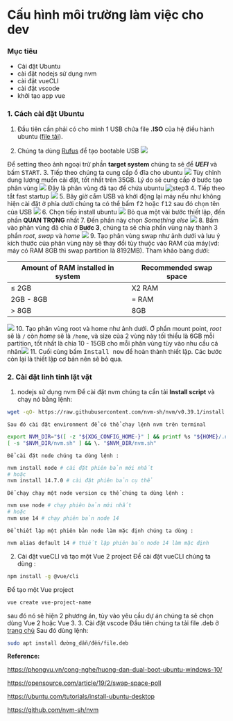 # Cấu hình môi trường làm việc cho dev
### Mục tiêu
- Cài đặt Ubuntu
- cài đặt nodejs sử dụng nvm
- cài đặt vueCLI
- cài đặt vscode
- khởi tạo app vue 

### 1. Cách cài đặt Ubuntu
1. Đầu tiên cần phải có cho mình 1 USB chứa file **.ISO** của hệ điều hành ubuntu ([file tải](https://ubuntu.com/download/desktop)).

2. Chúng ta dùng [Rufus](https://rufus.ie/en/) để tạo bootable USB ![](https://rufus.ie/pics/rufus_en.png)

Để setting theo ảnh ngoại trừ phần **target system** chúng ta sẽ để **_UEFI_** và bấm <kbd>START</kbd>.
3. Tiếp theo chúng ta cung cấp ổ đĩa cho ubuntu
![](https://phongvu.vn/cong-nghe/wp-content/uploads/2018/08/4-1.jpg)
Tùy chỉnh dung lượng muốn cài đặt, tốt nhất trên 35GB. Lý do sẽ cung cấp ở bước tạo phân vùng
 ![](https://phongvu.vn/cong-nghe/wp-content/uploads/2018/08/5-1.jpg)
 Đây là phân vùng đã tạo để chứa ubuntu 
 ![step3](https://phongvu.vn/cong-nghe/wp-content/uploads/2018/08/6-1.jpg)
4. Tiếp theo tắt fast startup ![](https://phongvu.vn/cong-nghe/wp-content/uploads/2018/08/9-1.jpg)
5. Bây giờ cắm USB và khởi động lại máy nếu như không hiện cài đặt ở phía dưới chúng ta có thể bấm <kbd>f2</kbd> hoặc <kbd>f12</kbd> sau đó chọn tên của USB ![](https://phongvu.vn/cong-nghe/wp-content/uploads/2018/08/10-1.jpg)
6. Chọn tiếp install ubuntu ![](https://phongvu.vn/cong-nghe/wp-content/uploads/2018/08/11-1.jpg)
Bỏ qua một vài bước thiết lập, đến phần **QUAN TRỌNG** nhất
7. Đến phần này chọn *Something else* ![](https://phongvu.vn/cong-nghe/wp-content/uploads/2018/08/15.jpg)
8. Bấm vào phân vùng đã chia ở **Bước 3**, chúng ta sẽ chia phần vùng này thành 3 phần *root*, *swap* và *home* ![](https://phongvu.vn/cong-nghe/wp-content/uploads/2018/08/16.jpg)
9. Tạo phân vùng swap như ảnh dưới và lưu ý kích thước của phân vùng này sẽ thay đổi tùy thuộc vào RAM của máy(vd: máy có RAM 8GB thì swap partition là 8192MB). Tham khảo bảng dưới:

| **Amount of RAM installed in system** | **Recommended swap space** |
| --- | --- |
| $\le$ 2GB | X2 RAM |
| 2GB - 8GB | = RAM |
| $>$ 8GB | 8GB |

 ![](https://phongvu.vn/cong-nghe/wp-content/uploads/2018/08/18.jpg)
10.  Tạo phân vùng root và home như ảnh dưới. Ở phần mount point, *root* sẽ là `/` còn *home* sẽ là `/home`, và size của 2 vùng này tối thiểu là 6GB mỗi partition, tốt nhất là chia 10 - 15GB cho mỗi phân vùng tùy vào nhu cầu cá nhân![](https://phongvu.vn/cong-nghe/wp-content/uploads/2018/08/17.jpg)
11. Cuối cùng bấm <kbd>Install now</kbd> để hoàn thành thiết lập. Các bước còn lại là thiết lập cơ bản nên sẽ bỏ qua.

### 2. Cài đặt linh tinh lặt vặt
1. nodejs sử dụng nvm
Để cài đặt nvm chúng ta cần tải **Install script** và chạy nó bằng lệnh:
```sh
wget -qO- https://raw.githubusercontent.com/nvm-sh/nvm/v0.39.1/install.sh | bash
```
    Sau đó cài đặt environment để có thể chạy lệnh nvm trên terminal 
```sh
export NVM_DIR="$([ -z "${XDG_CONFIG_HOME-}" ] && printf %s "${HOME}/.nvm" || printf %s "${XDG_CONFIG_HOME}/nvm")"
[ -s "$NVM_DIR/nvm.sh" ] && \. "$NVM_DIR/nvm.sh"
```
    Để cài đặt node chúng ta dùng lệnh : 
```sh
nvm install node # cài đặt phiên bản mới nhất
# hoặc
nvm install 14.7.0 # cài đặt phiên bản cụ thể
```
    Để chạy chạy một node version cụ thể chúng ta dùng lệnh : 
```sh
nvm use node # chạy phiên bản mới nhất
# hoặc 
nvm use 14 # chạy phiên bản node 14
```
    Để thiết lập một phiên bản node làm mặc định chúng ta dùng :
```sh
nvm alias default 14 # thiết lập phiên bản node 14 làm mặc định
```
2. Cài đặt vueCLI và tạo một Vue 2 project
    Để cài đặt vueCLI chúng ta dùng : 
```sh
npm install -g @vue/cli
```
   Để tạo một Vue project
```sh
vue create vue-project-name
```
sau đó nó sẽ hiện 2 phương án, tùy vào yêu cầu dự án chúng ta sẽ chọn dùng Vue 2 hoặc Vue 3.
3. Cài đặt vscode
Đầu tiên chúng ta tải file .deb ở [trang chủ](https://code.visualstudio.com/Download)
Sau đó dùng lệnh: 
```sh
sudo apt install đường_dẫn/đến/file.deb
```


**Reference:** 

https://phongvu.vn/cong-nghe/huong-dan-dual-boot-ubuntu-windows-10/

https://opensource.com/article/19/2/swap-space-poll

https://ubuntu.com/tutorials/install-ubuntu-desktop

https://github.com/nvm-sh/nvm
